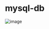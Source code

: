 # mysql-db

![image](https://user-images.githubusercontent.com/26899808/56731727-d3e13900-6778-11e9-92c9-e896d3e4a03e.png)
